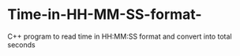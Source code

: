 # Time-in-HH-MM-SS-format-
C++ program to read time in HH:MM:SS format and convert into total seconds
